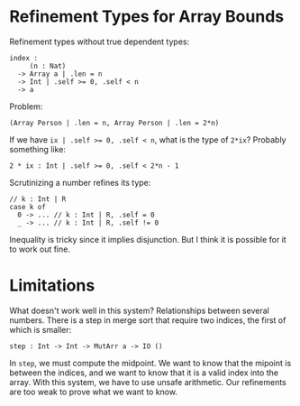 # Refinement Types for Array Bounds

Refinement types without true dependent types:

    index :
         (n : Nat)
      -> Array a | .len = n
      -> Int | .self >= 0, .self < n
      -> a

Problem:

    (Array Person | .len = n, Array Person | .len = 2*n)

If we have `ix | .self >= 0, .self < n`, what is the type of
`2*ix`? Probably something like:

    2 * ix : Int | .self >= 0, .self < 2*n - 1

Scrutinizing a number refines its type:

    // k : Int | R
    case k of
      0 -> ... // k : Int | R, .self = 0
      _ -> ... // k : Int | R, .self != 0

Inequality is tricky since it implies disjunction. But I think it is
possible for it to work out fine.

# Limitations

What doesn't work well in this system? Relationships between several
numbers. There is a step in merge sort that require two indices, the
first of which is smaller:

    step : Int -> Int -> MutArr a -> IO ()

In `step`, we must compute the midpoint. We want to know that the mipoint
is between the indices, and we want to know that it is a valid index into
the array. With this system, we have to use unsafe arithmetic. Our
refinements are too weak to prove what we want to know.

